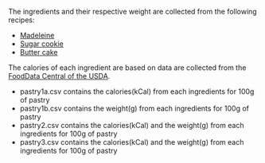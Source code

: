 The ingredients and their respective weight are collected from the following recipes:

- [Madeleine](https://g.co/kgs/xxfHQB)
- [Sugar cookie](https://sallysbakingaddiction.com/best-sugar-cookies/)
- [Butter cake](https://rasamalaysia.com/recipe-butter-cake/)

The calories of each ingredient are based on data are collected from the [FoodData Central of the USDA](https://fdc.nal.usda.gov/index.html).

* pastry1a.csv contains the calories(kCal) from each ingredients for 100g of pastry   
* pastry1b.csv contains the weight(g)  from each ingredients for 100g of pastry   
* pastry2.csv contains the calories(kCal) and the weight(g) from each ingredients for 100g of pastry   
* pastry3.csv contains the calories(kCal) and the weight(g) from each ingredients for 100g of pastry   
